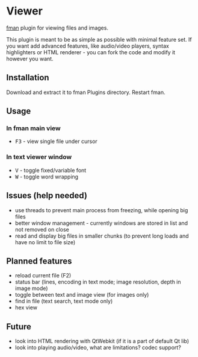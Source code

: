 # Viewer
[fman](https://fman.io) plugin for viewing files and images.

This plugin is meant to be as simple as possible with minimal feature set. If you want add advanced features, like
audio/video players, syntax highlighters or HTML renderer - you can fork the code and modify it however you want.

## Installation
Download and extract it to fman Plugins directory. Restart fman.

## Usage
### In fman main view
* <kbd>F3</kbd> - view single file under cursor

### In text viewer window
* <kbd>V</kbd> - toggle fixed/variable font
* <kbd>W</kbd> - toggle word wrapping

## Issues (help needed)
- use threads to prevent main process from freezing, while opening big files
- better window management - currently windows are stored in list and not removed on close
- read and display big files in smaller chunks (to prevent long loads and have no limit to file size)

## Planned features
- reload current file (F2)
- status bar (lines, encoding in text mode; image resolution, depth in image mode)
- toggle between text and image view (for images only)
- find in file (text search, text mode only)
- hex view

## Future
- look into HTML rendering with QtWebkit (if it is a part of default Qt lib)
- look into playing audio/video, what are limitations? codec support?
